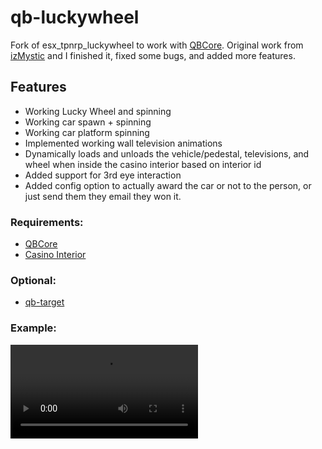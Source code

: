 # qb-luckywheel
Fork of esx_tpnrp_luckywheel to work with [QBCore](https://github.com/qbcore-framework). Original work from [izMystic](https://github.com/izMystic/qb-luckywheel) and I finished it, fixed some bugs, and added more features.

## Features
- Working Lucky Wheel and spinning
- Working car spawn + spinning
- Working car platform spinning
- Implemented working wall television animations
- Dynamically loads and unloads the vehicle/pedestal, televisions, and wheel when inside the casino interior based on interior id
- Added support for 3rd eye interaction
- Added config option to actually award the car or not to the person, or just send them they email they won it.

### Requirements:
- [QBCore](https://github.com/qbcore-framework)
- [Casino Interior](https://forum.cfx.re/t/cayo-perico-casino-dlc-ipl-loader/)

### Optional:
- [qb-target](https://github.com/BerkieBb/qb-target)

### Example:

![](https://i.imgur.com/aoYG0Ge.mp4)

